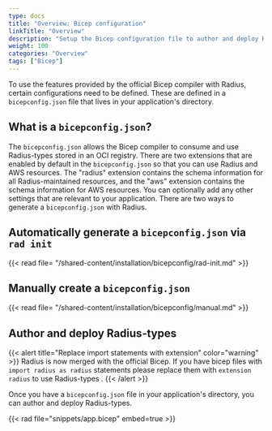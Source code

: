 ```yaml
---
type: docs
title: "Overview: Bicep configuration"
linkTitle: "Overview"
description: "Setup the Bicep configuration file to author and deploy Radius-types"
weight: 100
categories: "Overview"
tags: ["Bicep"]
---
```


To use the features provided by the official Bicep compiler with Radius, certain configurations need to be defined. These are defined in a `bicepconfig.json` file that lives in your application's directory. 

## What is a `bicepconfig.json`?

The `bicepconfig.json` allows the Bicep compiler to consume and use Radius-types stored in an OCI registry. There are two extensions that are enabled by default in the `bicepconfig.json` so that you can use Radius and AWS resources. The "radius" extension contains the schema information for all Radius-maintained resources, and the "aws" extension contains the schema information for AWS resources. You can optionally add any other settings that are relevant to your application. There are two ways to generate a `bicepconfig.json` with Radius. 

## Automatically generate a `bicepconfig.json` via `rad init`

{{< read file= "/shared-content/installation/bicepconfig/rad-init.md" >}}

## Manually create a `bicepconfig.json` 

{{< read file= "/shared-content/installation/bicepconfig/manual.md" >}}

## Author and deploy Radius-types

{{< alert title="Replace import statements with extension" color="warning" >}} Radius is now merged with the official Bicep. If you have bicep files with `import radius as radius` statements please replace them with `extension radius` to use Radius-types .
{{< /alert >}}

Once you have a `bicepconfig.json` file in your application's directory, you can author and deploy Radius-types. 

{{< rad file="snippets/app.bicep" embed=true >}}